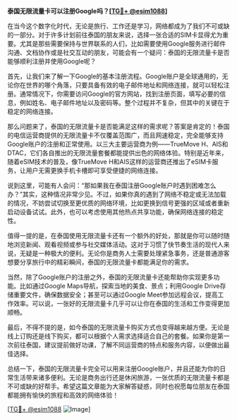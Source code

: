 **泰国无限流量卡可以注册Google吗？[[TG💪+ @esim1088](https://t.me/s/esim1088)]**

在当今这个数字化时代，无论是旅行、工作还是学习，网络都成为了我们不可或缺的一部分。对于许多计划前往泰国的朋友来说，选择一张合适的SIM卡显得尤为重要。尤其是那些需要保持与世界联系的人们，比如需要使用Google服务进行邮件沟通、文档协作或是社交互动的朋友，可能会有一个疑问：泰国的无限流量卡是否能够顺利注册并使用Google呢？

首先，让我们来了解一下Google的基本注册流程。Google账户是全球通用的，无论你在世界的哪个角落，只要具备有效的电子邮件地址和网络连接，就可以轻松注册。通常情况下，你需要访问Google的官方网站，找到注册页面，填写必要的信息，例如姓名、电子邮件地址以及密码等。整个过程并不复杂，但其中的关键在于稳定的网络连接。

那么问题来了，泰国的无限流量卡是否能满足这样的需求呢？答案是肯定的！泰国的电信运营商提供的无限流量卡不仅覆盖范围广，而且网速稳定，完全能够支持Google账户的注册和正常使用。以三大主要运营商为例——TrueMove H、AIS和DTAC，它们各自推出的无限流量套餐都能提供出色的网络体验。特别是近年来，随着eSIM技术的普及，像TrueMove H和AIS这样的运营商还推出了eSIM卡服务，让用户无需更换手机卡槽即可享受便捷的网络连接。

说到这里，可能有人会问：“那如果我在泰国注册Google账户时遇到困难怎么办？”其实，这种情况非常少见。不过，如果你真的遇到了网络不稳定或无法加载的情况，不妨尝试切换至更优质的网络环境，比如更换到信号更强的区域或者重新启动设备试试。此外，也可以考虑使用其他热点共享功能，确保网络连接的稳定性。

值得一提的是，在泰国使用无限流量卡还有一个额外的好处，那就是你可以随时随地浏览新闻、观看视频或参与社交媒体活动。这对于习惯了快节奏生活的现代人来说，无疑是一种极大的便利。无论你是商务人士需要处理紧急事务，还是普通游客想要分享旅行中的精彩瞬间，泰国的无限流量卡都能满足你的需求。

当然，除了Google账户的注册之外，泰国的无限流量卡还能帮助你实现更多功能。比如通过Google Maps导航，探索当地的美食、景点；利用Google Drive存储重要文件，确保数据安全；甚至可以通过Google Meet参加远程会议，提高工作效率。可以说，一张好的无限流量卡几乎可以让你在泰国的生活和工作变得更加顺畅。

最后，不得不提的是，如今泰国的无限流量卡购买方式也变得越来越方便。无论是线上订购还是线下购买，都可以根据个人需求选择适合自己的套餐。如果你是第一次前往泰国，建议提前做好功课，了解不同运营商的特点和服务内容，以便做出最佳选择。

总结一下，泰国的无限流量卡完全可以用来注册Google账户，并且还能为你的日常生活带来诸多便利。无论是商务出行还是休闲旅游，一张优质的无限流量卡都是不可或缺的好帮手。希望这篇文章能为大家解答疑惑，同时也祝愿每位朋友在泰国都能拥有愉快的旅程和高效的网络体验！

[[TG💪+ @esim1088](https://t.me/s/esim1088) ![Image](https://i.postimg.cc/4NQfJmqS/Snipaste-2025-05-13-00-14-12.png)]